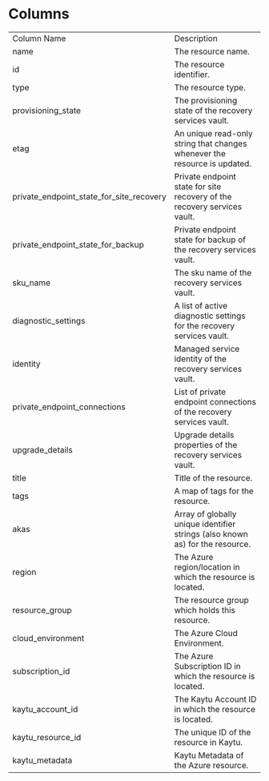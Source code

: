 # Columns  

<table>
	<tr><td>Column Name</td><td>Description</td></tr>
	<tr><td>name</td><td>The resource name.</td></tr>
	<tr><td>id</td><td>The resource identifier.</td></tr>
	<tr><td>type</td><td>The resource type.</td></tr>
	<tr><td>provisioning_state</td><td>The provisioning state of the recovery services vault.</td></tr>
	<tr><td>etag</td><td>An unique read-only string that changes whenever the resource is updated.</td></tr>
	<tr><td>private_endpoint_state_for_site_recovery</td><td>Private endpoint state for site recovery of the recovery services vault.</td></tr>
	<tr><td>private_endpoint_state_for_backup</td><td>Private endpoint state for backup of the recovery services vault.</td></tr>
	<tr><td>sku_name</td><td>The sku name of the recovery services vault.</td></tr>
	<tr><td>diagnostic_settings</td><td>A list of active diagnostic settings for the recovery services vault.</td></tr>
	<tr><td>identity</td><td>Managed service identity of the recovery services vault.</td></tr>
	<tr><td>private_endpoint_connections</td><td>List of private endpoint connections of the recovery services vault.</td></tr>
	<tr><td>upgrade_details</td><td>Upgrade details properties of the recovery services vault.</td></tr>
	<tr><td>title</td><td>Title of the resource.</td></tr>
	<tr><td>tags</td><td>A map of tags for the resource.</td></tr>
	<tr><td>akas</td><td>Array of globally unique identifier strings (also known as) for the resource.</td></tr>
	<tr><td>region</td><td>The Azure region/location in which the resource is located.</td></tr>
	<tr><td>resource_group</td><td>The resource group which holds this resource.</td></tr>
	<tr><td>cloud_environment</td><td>The Azure Cloud Environment.</td></tr>
	<tr><td>subscription_id</td><td>The Azure Subscription ID in which the resource is located.</td></tr>
	<tr><td>kaytu_account_id</td><td>The Kaytu Account ID in which the resource is located.</td></tr>
	<tr><td>kaytu_resource_id</td><td>The unique ID of the resource in Kaytu.</td></tr>
	<tr><td>kaytu_metadata</td><td>Kaytu Metadata of the Azure resource.</td></tr>
</table>